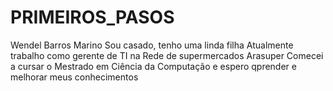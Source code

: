 # PRIMEIROS_PASOS
Wendel Barros Marino
Sou casado, tenho uma linda filha
Atualmente trabalho como gerente de TI na Rede de supermercados Arasuper
Comecei a cursar o Mestrado em Ciência da Computação e espero qprender e melhorar meus conhecimentos
